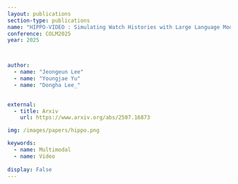```yaml
---
layout: publications
section-type: publications
name: "HIPPO-VIDEO : Simulating Watch Histories with Large Language Models for History-Driven Video Highlighting"
conference: COLM2025
year: 2025



author:
  - name: "Jeongeun Lee"
  - name: "Youngjae Yu"
  - name: "Dongha Lee_"

    
external:
  - title: Arxiv
    url: https://www.arxiv.org/abs/2507.16873

img: /images/papers/hippo.png

keywords:
  - name: Multimodal
  - name: Video
  
display: False
---
```

